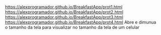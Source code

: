 https://alexprogramador.github.io/BreakfastApp/prot1.html
https://alexprogramador.github.io/BreakfastApp/prot2.html
https://alexprogramador.github.io/BreakfastApp/prot3.html
https://alexprogramador.github.io/BreakfastApp/prot4.html
Abre e dimunua o tamanho da tela para visualizar no tamanho da tela de um celular
